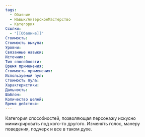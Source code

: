 ```yaml
---
tags:
  - Обаяние
  - Навык/АктерскоеМастерство
  - Категория
Ссылки:
  - "[[Обаяние]]"
Стоимость:
Стоимость выкупа:
Уровни:
Связанные навыки:
Источник:
Тип способности:
Время применения:
Стоимость применения:
Используемый пул:
Стоимость пула:
Характеристики:
Дальность:
Шаблон:
Количество целей:
Время действия:
---
```

Категория способностей, позволяющая персонажу искусно мимикрировать под кого-то другого. Изменять голос, манеру поведения, подчерк и все в таком духе. 
